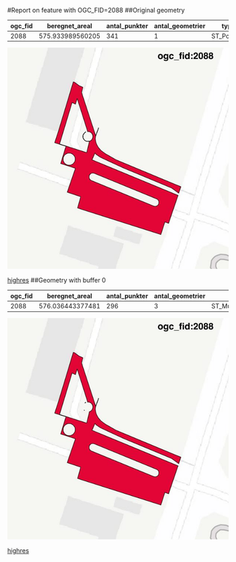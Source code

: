 #Report on feature with OGC_FID=2088
##Original geometry



| ogc_fid |  beregnet_areal  | antal_punkter | antal_geometrier |    type    |
|---------|------------------|---------------|------------------|------------|
|    2088 | 575.933989560205 |           341 |                1 | ST_Polygon|
![geom](../images/2088_invalid.jpg)


[highres](https://raw.githubusercontent.com/Septima/herlev/master/images/2088_invalid_highres.jpg)
##Geometry with buffer 0



| ogc_fid |  beregnet_areal  | antal_punkter | antal_geometrier |      type       |
|---------|------------------|---------------|------------------|-----------------|
|    2088 | 576.036443377481 |           296 |                3 | ST_MultiPolygon|
![geom](../images/2088_buffer0.jpg)


[highres](https://raw.githubusercontent.com/Septima/herlev/master/images/2088_buffer0_highres.jpg)
